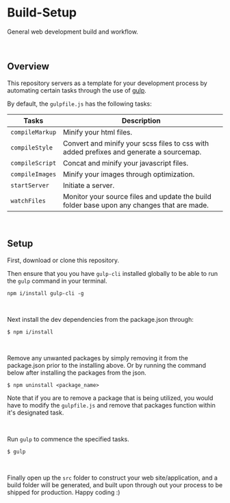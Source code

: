# Build-Setup

General web development build and workflow.

&nbsp;

## Overview

This repository servers as a template for your development process by automating certain tasks through the use of [gulp](https://gulpjs.com/).

By default, the `gulpfile.js` has the following tasks:

| Tasks           | Description                                                                                |
| --------------- | ------------------------------------------------------------------------------------------ |
| `compileMarkup` | Minify your html files.                                                                    |
| `compileStyle`  | Convert and minify your scss files to css with added prefixes and generate a sourcemap.    |
| `compileScript` | Concat and minify your javascript files.                                                   |
| `compileImages` | Minify your images through optimization.                                                   |
| `startServer`   | Initiate a server.                                                                         |
| `watchFiles`    | Monitor your source files and update the build folder base upon any changes that are made. |





&nbsp;

## Setup

First, download or clone this repository.

Then ensure that you you have `gulp-cli` installed globally to be able to run the `gulp` command in your terminal.

```
npm i/install gulp-cli -g
```

&nbsp;

Next install the dev dependencies from the package.json through:

```
$ npm i/install
```

&nbsp;

Remove any unwanted packages by simply removing it from the package.json prior to the installing above. Or by running the command below after installing the packages from the json.

```
$ npm uninstall <package_name>
```

Note that if you are to remove a package that is being utilized, you would have to modify the `gulpfile.js` and remove that packages function within it's designated task.

&nbsp;

Run `gulp` to commence the specified tasks.

```
$ gulp
```

&nbsp;

Finally open up the `src` folder to construct your web site/application, and a build folder will be generated, and built upon through out your process to be shipped for production. Happy coding :)
